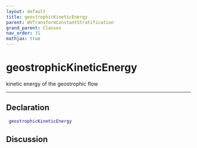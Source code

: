 ```yaml
---
layout: default
title: geostrophicKineticEnergy
parent: WVTransformConstantStratification
grand_parent: Classes
nav_order: 31
mathjax: true
---
```


#  geostrophicKineticEnergy

kinetic energy of the geostrophic flow


---

## Declaration
```matlab
 geostrophicKineticEnergy
```
## Discussion

      
